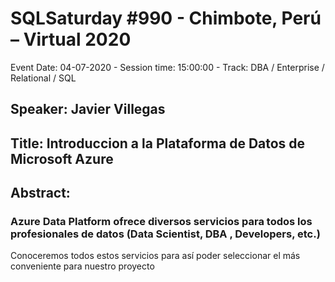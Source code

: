 # SQLSaturday #990 - Chimbote, Perú – Virtual 2020
Event Date: 04-07-2020 - Session time: 15:00:00 - Track: DBA / Enterprise / Relational / SQL
## Speaker: Javier Villegas
## Title: Introduccion a la Plataforma de Datos de Microsoft Azure
## Abstract:
### Azure Data Platform ofrece diversos servicios para todos los profesionales de datos (Data Scientist, DBA , Developers, etc.) 
Conoceremos todos estos servicios para así poder seleccionar el más conveniente para nuestro proyecto
